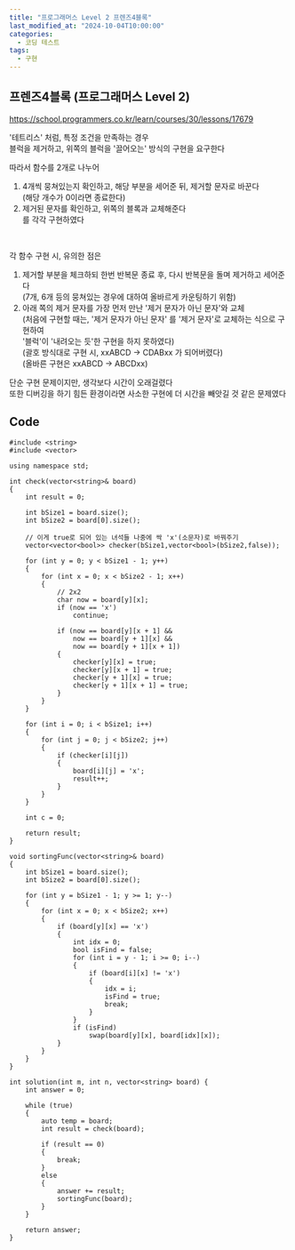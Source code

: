 ```yaml
---
title: "프로그래머스 Level 2 프렌즈4블록"
last_modified_at: "2024-10-04T10:00:00"
categories:
  - 코딩 테스트
tags:
  - 구현
---
```


## 프렌즈4블록 (프로그래머스 Level 2)
 <https://school.programmers.co.kr/learn/courses/30/lessons/17679><br>

 '테트리스' 처럼, 특정 조건을 만족하는 경우<br>
 블럭을 제거하고, 위쪽의 블럭을 '끌어오는' 방식의 구현을 요구한다<br>
 

 따라서 함수를 2개로 나누어<br>
 1. 4개씩 뭉쳐있는지 확인하고, 해당 부분을 세어준 뒤, 제거할 문자로 바꾼다<br>
    (해당 개수가 0이라면 종료한다)<br>
 2. 제거된 문자를 확인하고, 위쪽의 블록과 교체해준다<br>
 를 각각 구현하였다<br>
 <br>

 각 함수 구현 시, 유의한 점은<br>
 1. 제거할 부분을 체크하되 한번 반복문 종료 후, 다시 반복문을 돌며 제거하고 세어준다<br>
    (7개, 6개 등의 뭉쳐있는 경우에 대하여 올바르게 카운팅하기 위함)<br>
 2. 아래 쪽의 제거 문자를 가장 먼저 만난 '제거 문자가 아닌 문자'와 교체<br>
    (처음에 구현할 때는, '제거 문자가 아닌 문자' 를 '제거 문자'로 교체하는 식으로 구현하여<br>
	'블럭'이 '내려오는 듯'한 구현을 하지 못하였다)<br>
	(괄호 방식대로 구현 시, xxABCD -> CDABxx 가 되어버렸다)<br>
	(올바른 구현은 xxABCD -> ABCDxx)<br>

 단순 구현 문제이지만, 생각보다 시간이 오래걸렸다<br>
 또한 디버깅을 하기 힘든 환경이라면 사소한 구현에 더 시간을 빼앗길 것 같은 문제였다<br>


## Code
```
#include <string>
#include <vector>

using namespace std;

int check(vector<string>& board)
{
	int result = 0;

	int bSize1 = board.size();
	int bSize2 = board[0].size();

	// 이게 true로 되어 있는 녀석들 나중에 싹 'x'(소문자)로 바꿔주기
	vector<vector<bool>> checker(bSize1,vector<bool>(bSize2,false));

	for (int y = 0; y < bSize1 - 1; y++)
	{
		for (int x = 0; x < bSize2 - 1; x++)
		{
			// 2x2
			char now = board[y][x];
			if (now == 'x')
				continue;

			if (now == board[y][x + 1] &&
				now == board[y + 1][x] &&
				now == board[y + 1][x + 1])
			{
				checker[y][x] = true;
				checker[y][x + 1] = true;
				checker[y + 1][x] = true;
				checker[y + 1][x + 1] = true;
			}
		}
	}

	for (int i = 0; i < bSize1; i++)
	{
		for (int j = 0; j < bSize2; j++)
		{
			if (checker[i][j])
			{
				board[i][j] = 'x';
				result++;
			}
		}
	}

	int c = 0;

	return result;
}

void sortingFunc(vector<string>& board)
{
	int bSize1 = board.size();
	int bSize2 = board[0].size();

	for (int y = bSize1 - 1; y >= 1; y--)
	{
		for (int x = 0; x < bSize2; x++)
		{
			if (board[y][x] == 'x')
			{
				int idx = 0;
				bool isFind = false;
				for (int i = y - 1; i >= 0; i--)
				{
					if (board[i][x] != 'x')
					{
						idx = i;
						isFind = true;
						break;
					}
				}
				if (isFind)
					swap(board[y][x], board[idx][x]);
			}
		}
	}
}

int solution(int m, int n, vector<string> board) {
	int answer = 0;
	
	while (true)
	{
		auto temp = board;
		int result = check(board);

		if (result == 0)
		{
			break;
		}
		else
		{
			answer += result;
			sortingFunc(board);
		}
	}

	return answer;
}
```